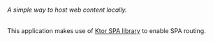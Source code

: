 ###### A simple way to host web content locally.

This application makes use of [Ktor SPA library](https://github.com/lamba92/ktor-spa) to enable SPA routing.
